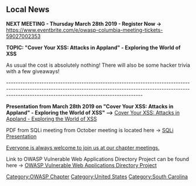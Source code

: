 ## Local News

**NEXT MEETING - Thursday March 28th 2019 - Register Now -\>**
<https://www.eventbrite.com/e/owasp-columbia-meeting-tickets-59027002353>

**TOPIC: "Cover Your XSS: Attacks in Appland" - Exploring the World of
XSS**

As usual the cost is absolutely nothing\! There will also be some hacker
trivia with a few giveaways\!

\----------------------------------------------------------------------------------------------------------------------------------------------------------------------------------------------------------------------

**Presentation from March 28th 2019 on "Cover Your XSS: Attacks in
Appland" - Exploring the World of XSS" --\>** [Cover Your XSS: Attacks
in Appland - Exploring the World of
XSS](https://drive.google.com/file/d/1LOMRKgFf9mvKHwVQjZKej70XEhU7-sVe/view?usp=sharing)

PDF from SQLi meeting from October meeting is located here -\> [SQLi
Presentation](https://drive.google.com/file/d/0B4C2y2IyDLI8YmRCUnluSTE3ZlE/view?usp=sharing)

<u>Everyone is always welcome to join us at our chapter meetings.</u>

Link to OWASP Vulnerable Web Applications Directory Project can be found
here -\> [OWASP Vulnerable Web Applications Directory
Project](OWASP_Vulnerable_Web_Applications_Directory_Project "wikilink")

[Category:OWASP Chapter](Category:OWASP_Chapter "wikilink")
[Category:United States](Category:United_States "wikilink")
[Category:South Carolina](Category:South_Carolina "wikilink")